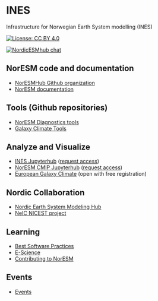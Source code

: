 # INES

Infrastructure for Norwegian Earth System modelling (INES)


[![License: CC BY 4.0](https://img.shields.io/badge/License-CC%20BY%204.0-lightgrey.svg)](https://creativecommons.org/licenses/by/4.0/)



[![NordicESMhub chat](https://img.shields.io/badge/zulip-join_chat-brightgreen.svg)](https://nordicesmhub.zulipchat.com/)

## NorESM code and documentation
- [NorESMHub Github organization](https://github.com/NorESMhub)
- [NorESM documentation](https://noresm-docs.readthedocs.io/en/latest/) 

## Tools (Github repositories)
- [NorESM Diagnostics tools](https://github.com/NordicESMhub/NoresmDiagnostics)
- [Galaxy Climate Tools](https://github.com/NordicESMhub/galaxy-tools)

## Analyze and Visualize
- [INES Jupyterhub](http://data.ines.sigma2.no) ([request access](https://github.com/NorESMhub/INES/issues/new))
- [NorESM CMIP Jupyterhub](https://noresm.eva.sigma2.no/hub/login) ([request access](https://github.com/NorESMhub/INES/issues/new))
- [European Galaxy Climate](https://climate.usegalaxy.eu/) (open with free registration)

## Nordic Collaboration

- [Nordic Earth System Modeling Hub](https://nordicesmhub.github.io/)
- [NeIC NICEST project](https://nordicesmhub.github.io/projects/nicest/)

## Learning

- [Best Software Practices](https://nordicesmhub.github.io/tutorials/programming/)
- [E-Science](https://nordicesmhub.github.io/tutorials/science/)
- [Contributing to NorESM](https://noresmhub.github.io/INES_workshop_2019/)

## Events

- [Events](https://nordicesmhub.github.io/events)
